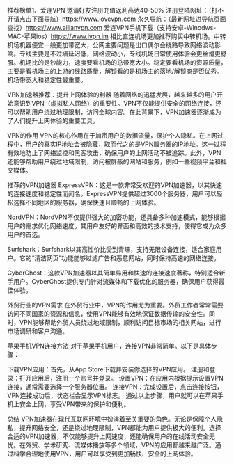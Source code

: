 推荐榜单1、爱连VPN 邀请好友注册充值返利高达40-50% 
注册登陆网址：（打不开请点击下面导航）https://www.iovevpn.com
永久导航：（最新网址进导航页面查找）https://www.ailianvpn.com
爱连VPN手机下载（支持安卓-Winodws-MAC-苹果ios）https://www.ivpn.im 
相比直连机场更加推荐购买中转机场。中转机场机器便宜一般更加带宽大，公网主要问题是出口偶尔会绕路导致网络波动影响。专线主要是不过墙延迟低，网络波动小，专线机场日常使用体验会更丝滑更舒服。机场比的是钞能力，速度要看机场的总带宽大小。稳定要看机场的资源质量，主要是看机场主的上游的线路质量，解锁看的是机场主的落地/解锁商是否优秀。机场带宽大和稳定性最重要。

VPN加速器推荐：提升上网体验的利器
随着网络的迅猛发展，越来越多的用户开始意识到VPN（虚拟私人网络）的重要性。VPN不仅能提供安全的网络连接，还可以帮助用户绕过地理限制，访问全球内容。在此背景下，VPN加速器逐渐成为了人们提升上网体验的重要工具。

VPN的作用
VPN的核心作用在于加密用户的数据流量，保护个人隐私。在上网过程中，用户的真实IP地址会被隐藏，取而代之的是VPN服务器的IP地址。这一过程有效地防止了网络监控和黑客攻击，确保用户的上网活动不被追踪。此外，VPN还能够帮助用户绕过地域限制，访问被屏蔽的网站和服务，例如一些视频平台和社交媒体。

推荐的VPN加速器
ExpressVPN：这是一款非常受欢迎的VPN加速器，以其快速的连接速度和稳定性而闻名。ExpressVPN提供超过3000个服务器，用户可以轻松选择不同地区的服务器，确保快速且顺畅的上网体验。

NordVPN：NordVPN不仅提供强大的加密功能，还具备多种加速模式，能够根据用户的需求优化网络速度。其用户友好的界面和高效的技术支持，使得它成为众多用户的首选。

Surfshark：Surfshark以其高性价比受到青睐，支持无限设备连接，适合家庭用户。它的“清洁网页”功能能够过滤广告和恶意网站，同时保持高速的网络连接。

CyberGhost：这款VPN加速器以其简单易用和快速的连接速度著称，特别适合新手用户。CyberGhost提供专门针对流媒体和下载优化的服务器，确保用户获得最佳体验。

外贸行业的VPN需求
在外贸行业中，VPN的作用尤为重要。外贸工作者常常需要访问不同国家的资源和信息，使用VPN能够有效地保证数据传输的安全性。同时，VPN能够帮助外贸人员绕过地域限制，顺利访问目标市场的相关网站，进行市场调研和客户沟通。

苹果手机VPN连接方法
对于苹果手机用户，连接VPN非常简单。以下是具体步骤：

下载VPN应用：首先，从App Store下载并安装你选择的VPN应用。
注册和登录：打开应用后，注册一个账号并登录。
设置VPN：在应用内根据提示设置VPN连接，通常需要选择一个服务器位置。
连接VPN：完成设置后，点击连接按钮，VPN连接成功后，状态栏会显示VPN标志。
通过以上步骤，用户就可以在苹果手机上安全上网，享受VPN带来的保护和便利。

总结
VPN加速器在现代互联网环境中扮演着至关重要的角色。无论是保障个人隐私，提升网络安全，还是绕过地理限制，VPN都能为用户提供极大的便利。选择合适的VPN加速器，不仅能够提升上网速度，还能确保用户的在线活动安全无忧。在外贸、学术研究、流媒体播放等多个领域，VPN的应用都越来越广泛。通过科学合理地使用VPN，用户可以享受到更加畅快、安全的上网体验。
